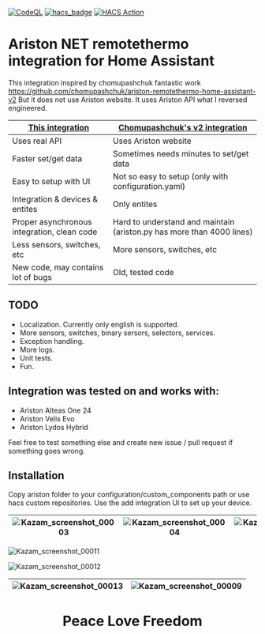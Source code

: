 [![CodeQL](https://github.com/fustom/ariston-remotethermo-home-assistant-v3/actions/workflows/codeql.yml/badge.svg?branch=main)](https://github.com/fustom/ariston-remotethermo-home-assistant-v3/actions/workflows/codeql.yml)
[![hacs_badge](https://img.shields.io/badge/HACS-Custom-41BDF5.svg)](https://github.com/hacs/integration)
[![HACS Action](https://github.com/fustom/ariston-remotethermo-home-assistant-v3/actions/workflows/hacs.yml/badge.svg)](https://github.com/fustom/ariston-remotethermo-home-assistant-v3/actions/workflows/hacs.yml)
# Ariston NET remotethermo integration for Home Assistant
This integration inspired by chomupashchuk fantastic work https://github.com/chomupashchuk/ariston-remotethermo-home-assistant-v2
But it does not use Ariston website. It uses Ariston API what I reversed engineered.


| [This integration](https://github.com/fustom/ariston-remotethermo-home-assistant-v3)  | [Chomupashchuk's v2 integration](https://github.com/chomupashchuk/ariston-remotethermo-home-assistant-v2) |
| ------------- | ------------- |
| Uses real API  | Uses Ariston website  |
| Faster set/get data  | Sometimes needs minutes to set/get data |
| Easy to setup with UI | Not so easy to setup (only with configuration.yaml) |
| Integration & devices & entites | Only entites |
| Proper asynchronous integration, clean code | Hard to understand and maintain (ariston.py has more than 4000 lines) |
| Less sensors, switches, etc |  More sensors, switches, etc |
| New code, may contains lot of bugs | Old, tested code |

## TODO
- Localization. Currently only english is supported.
- More sensors, switches, binary sersors, selectors, services.
- Exception handling.
- More logs.
- Unit tests.
- Fun.

## Integration was tested on and works with:
- Ariston Alteas One 24
- Ariston Velis Evo
- Ariston Lydos Hybrid

Feel free to test something else and create new issue / pull request if something goes wrong.

## Installation
Copy ariston folder to your configuration/custom_components path or use hacs custom repositories.
Use the add integration UI to set up your device.

| ![Kazam_screenshot_00003](https://user-images.githubusercontent.com/6751243/146653448-ff7b6f9d-cbf1-4555-9a75-61bf68bc9d3e.png) | ![Kazam_screenshot_00004](https://user-images.githubusercontent.com/6751243/146653484-52e39d78-7c6f-44ae-888d-acf246147290.png) | ![Kazam_screenshot_00010](https://user-images.githubusercontent.com/6751243/147890590-6c4ebf38-16d9-421f-9b81-8f43298ec62f.png) |
:-------------------------:|:-------------------------:|:-------------------------:

![Kazam_screenshot_00011](https://user-images.githubusercontent.com/6751243/147890611-54ae2d28-bf5a-45f8-ba92-e7a00a22615c.png)

![Kazam_screenshot_00012](https://user-images.githubusercontent.com/6751243/147989103-cdac510f-e6f6-461f-a88e-b8ff0204c34f.png)

| ![Kazam_screenshot_00013](https://user-images.githubusercontent.com/6751243/148247717-5211c01c-561f-4a4e-b4b5-47a680e04a68.png) | ![Kazam_screenshot_00009](https://user-images.githubusercontent.com/6751243/146657797-ed14b741-595a-48a6-9126-1acca3beb69f.png) |
:-------------------------:|:-------------------------:

<h1 align="center">Peace Love Freedom</h1>
